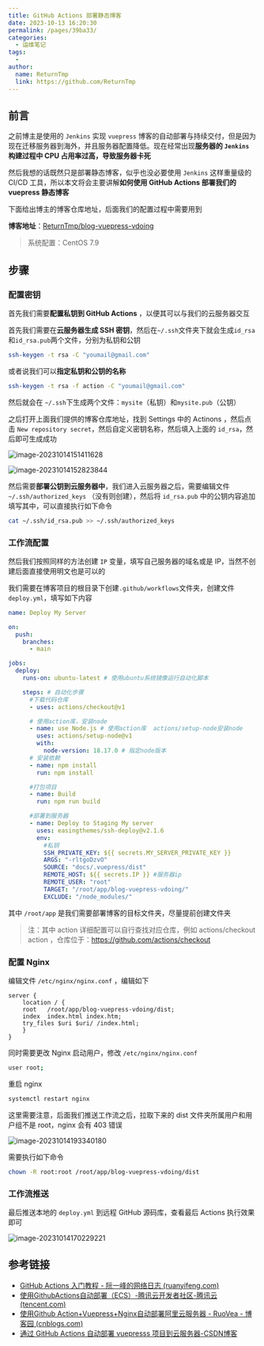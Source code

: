 ```yaml
---
title: GitHub Actions 部署静态博客
date: 2023-10-13 16:20:30
permalink: /pages/39ba33/
categories:
  - 运维笔记
tags:
  - 
author: 
  name: ReturnTmp
  link: https://github.com/ReturnTmp
---
```




## 前言

之前博主是使用的 `Jenkins` 实现 `vuepress` 博客的自动部署与持续交付，但是因为现在迁移服务器到海外，并且服务器配置降低。现在经常出现**服务器的 `Jenkins` 构建过程中 CPU 占用率过高，导致服务器卡死**

然后我想的话既然只是部署静态博客，似乎也没必要使用 `Jenkins` 这样重量级的 CI/CD 工具，所以本文将会主要讲解**如何使用 GitHub Actions 部署我们的 vuepress 静态博客**

下面给出博主的博客仓库地址，后面我们的配置过程中需要用到

**博客地址**：[ReturnTmp/blog-vuepress-vdoing](https://github.com/ReturnTmp/blog-vuepress-vdoing)

> 系统配置：CentOS 7.9



## 步骤

### 配置密钥

首先我们需要**配置私钥到 GitHub Actions** ，以便其可以与我们的云服务器交互

首先我们需要在**云服务器生成 SSH 密钥**，然后在`~/.ssh`文件夹下就会生成`id_rsa`和`id_rsa.pub`两个文件，分别为私钥和公钥

```bash
ssh-keygen -t rsa -C "youmail@gmail.com"
```

或者说我们可以**指定私钥和公钥的名称**

```bash
ssh-keygen -t rsa -f action -C "youmail@gmail.com"
```

然后就会在 `~/.ssh`下生成两个文件：`mysite`（私钥）和`mysite.pub`（公钥）

之后打开上面我们提供的博客仓库地址，找到 Settings 中的 Actinons ，然后点击 `New repository secret`，然后自定义密钥名称，然后填入上面的 `id_rsa`，然后即可生成成功

![image-20231014151411628](https://cdn.jsdelivr.net/gh/Returntmp/blog-image@main/blog/202310141934939.png)

![image-20231014152823844](https://cdn.jsdelivr.net/gh/Returntmp/blog-image@main/blog/202310141528242.png)



然后需要**部署公钥到云服务器中**，我们进入云服务器之后，需要编辑文件 `~/.ssh/authorized_keys` （没有则创建），然后将 `id_rsa.pub` 中的公钥内容追加填写其中，可以直接执行如下命令

```bash
cat ~/.ssh/id_rsa.pub >> ~/.ssh/authorized_keys
```



### 工作流配置

然后我们按照同样的方法创建 `IP` 变量，填写自己服务器的域名或是 IP，当然不创建后面直接使用明文也是可以的

我们需要在博客项目的根目录下创建`.github/workflows`文件夹，创建文件`deploy.yml`，填写如下内容

```yaml
name: Deploy My Server

on:
  push:
    branches:
      - main

jobs:
  deploy:
    runs-on: ubuntu-latest # 使用ubuntu系统镜像运行自动化脚本

    steps: # 自动化步骤
      #下载代码仓库
      - uses: actions/checkout@v1

      # 使用action库，安装node
      - name: use Node.js # 使用action库  actions/setup-node安装node
        uses: actions/setup-node@v1
        with:
          node-version: 18.17.0 # 指定node版本
      # 安装依赖
      - name: npm install
        run: npm install

      #打包项目
      - name: Build
        run: npm run build

      #部署到服务器
      - name: Deploy to Staging My server
        uses: easingthemes/ssh-deploy@v2.1.6
        env:
          #私钥
          SSH_PRIVATE_KEY: ${{ secrets.MY_SERVER_PRIVATE_KEY }}
          ARGS: "-rltgoDzvO"
          SOURCE: "docs/.vuepress/dist"
          REMOTE_HOST: ${{ secrets.IP }} #服务器ip
          REMOTE_USER: "root"
          TARGET: "/root/app/blog-vuepress-vdoing/"
          EXCLUDE: "/node_modules/"

```

其中 `/root/app` 是我们需要部署博客的目标文件夹，尽量提前创建文件夹

> 注：其中 action 详细配置可以自行查找对应仓库，例如 actions/checkout action ，仓库位于：https://github.com/actions/checkout



### 配置 Nginx

编辑文件 `/etc/nginx/nginx.conf` ，编辑如下

    server {
        location / {
        root   /root/app/blog-vuepress-vdoing/dist;
        index  index.html index.htm;
        try_files $uri $uri/ /index.html;
        }
    }
同时需要更改 Nginx 启动用户，修改 `/etc/nginx/nginx.conf`

```bash
user root;
```

重启 nginx

```bash
systemctl restart nginx
```

这里需要注意，后面我们推送工作流之后，拉取下来的 dist 文件夹所属用户和用户组不是 root，nginx 会有 403 错误

![image-20231014193340180](https://cdn.jsdelivr.net/gh/Returntmp/blog-image@main/blog/202310141934940.png)

需要执行如下命令

```bash
chown -R root:root /root/app/blog-vuepress-vdoing/dist
```





### 工作流推送

最后推送本地的 `deploy.yml` 到远程 GitHub 源码库，查看最后 Actions 执行效果即可

![image-20231014170229221](https://cdn.jsdelivr.net/gh/Returntmp/blog-image@main/blog/202310141702704.png)









## 参考链接

- [GitHub Actions 入门教程 - 阮一峰的网络日志 (ruanyifeng.com)](http://www.ruanyifeng.com/blog/2019/09/getting-started-with-github-actions.html)
- [使用GithubActions自动部署（ECS）-腾讯云开发者社区-腾讯云 (tencent.com)](https://cloud.tencent.com/developer/article/1720500)
- [使用Github Action+Vuepress+Nginx自动部署阿里云服务器 - RuoVea - 博客园 (cnblogs.com)](https://www.cnblogs.com/stry/articles/17037771.html)
- [通过 GitHub Actions 自动部署 vuepresss 项目到云服务器-CSDN博客](https://blog.csdn.net/weixin_50566466/article/details/122619366)